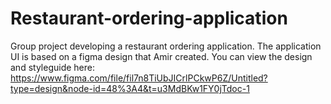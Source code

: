 # Restaurant-ordering-application
Group project developing a restaurant ordering application.
The application UI is based on a figma design that Amir created. You can view the design and styleguide here: 
https://www.figma.com/file/fil7n8TiUbJICrlPCkwP6Z/Untitled?type=design&node-id=48%3A4&t=u3MdBKw1FY0jTdoc-1


